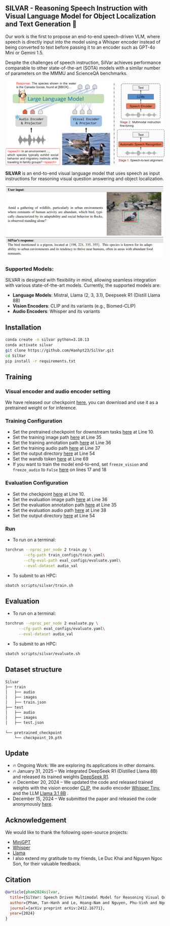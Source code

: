 ## SILVAR - Reasoning Speech Instruction with Visual Language Model for Object Localization and Text Generation 🚀


Our work is the first to propose an end-to-end speech-driven VLM, where speech is directly input into the model using a Whisper encoder instead of being converted to text before passing it to an encoder such as GPT-4o Mini or Gemini 1.5.

Despite the challenges of speech instruction, SilVar achieves performance comparable to other state-of-the-art (SOTA) models with a similar number of parameters on the MMMU and ScienceQA benchmarks.


<p  align="center"><img  src="./image/silvar.png"  width="700"></p>


**SILVAR** is an end-to-end visual language model that uses speech as input instructions for reasoning visual question answering and object localization.

<p  align="center"><img  src="./image/chatting.png"  width="700"></p>

### Supported Models:
SILVAR is designed with flexibility in mind, allowing seamless integration with various state-of-the-art models. Currently, the supported models are:

- **Language Models**: Mistral, Llama (2, 3, 3.1), Deepseek R1 (Distill Llama 8B)
- **Vision Encoders**: CLIP and its variants (e.g., Biomed-CLIP)
- **Audio Encoders**: Whisper and its variants


## Installation

```bash
conda create -n silvar python=3.10.13
conda activate silvar
git clone https://github.com/Hanhpt23/SilVar.git
cd SilVar
pip install -r requirements.txt
```


## Training
### Visual encoder and audio encoder setting
We have released our checkpoint [here](https://drive.google.com/file/d/1flUkhhSJqA-jvzZABAgeIucHpu3WhBSv/view?usp=drive_link), you can download and use it as a pretrained weight or for inference.



### Training Configuration
- Set the pretrained checkpoint for downstream tasks [here](train_configs/train.yaml#L10) at Line 10.
- Set the training image path [here](train_configs/train.yaml#L35) at Line 35
- Set the training annotation path [here](train_configs/train.yaml#L36) at Line 36
- Set the training audio path [here](train_configs/train.yaml#L37) at Line 37
- Set the output directory [here](train_configs/train.yaml#L54) at Line 54
- Set the wandb token [here](train_configs/train.yaml#L69) at Line 69
- If you want to train the model end-to-end, set `freeze_vision` and `freeze_audio` to `False` [here](train_configs/train.yaml#L17) on lines 17 and 18


### Evaluation Configuration
- Set the checkpoint [here](eval_configs/evaluate.yaml#L10) at Line 10.
- Set the evaluation image path [here](eval_configs/evaluate.yaml#L36) at Line 36
- Set the evaluation annotation path [here](eval_configs/evaluate.yaml#L35) at Line 35
- Set the evaluation audio path [here](eval_configs/evaluate.yaml#L38) at Line 38
- Set the output directory [here](eval_configs/evaluate.yaml#L54) at Line 54

### Run
- To run on a terminal:

```bash
torchrun --nproc_per_node 2 train.py \
        --cfg-path train_configs/train.yaml\
        --cfg-eval-path eval_configs/evaluate.yaml\
        --eval-dataset audio_val
```

- To submit to an HPC:
```bash
sbatch scripts/silvar/train.sh
```

## Evaluation
- To run on a terminal:
```bash
torchrun --nproc_per_node 2 evaluate.py \
      --cfg-path eval_configs/evaluate.yaml\
      --eval-dataset audio_val
```

- To submit to an HPC:
```bash
sbatch scripts/silvar/evaluate.sh
```

## Dataset structure
```
Silvar
├── train
│   ├── audio
│   ├── images
│   ├── train.json
├── test
│   ├── audio
│   ├── images
│   ├── test.json

└── pretrained_checkpoint
    └── checkpoint_19.pth
```


## Update
-  🔥 Ongoing Work: We are exploring its applications in other domains.
-  🔥 January 31, 2025 – We integrated DeepSeek R1 (Distilled Llama 8B) and released its trained weights [DeepSeek R1](https://huggingface.co/deepseek-ai/DeepSeek-R1-Distill-Llama-8B).
-  🔥 December 20, 2024 – We updated the code and released trained weights with the vision encoder [CLIP](https://huggingface.co/openai/clip-vit-base-patch16), the audio encoder [Whisper Tiny](https://huggingface.co/openai/whisper-tiny), and the LLM [Llama 3.1 8B](https://huggingface.co/meta-llama/Llama-3.1-8B) .
- December 15, 2024 – We submitted the paper and released the code anonymously [here](https://anonymous.4open.science/r/SilVar-8911/README.md).

## Acknowledgement
We would like to thank the following open-source projects:
- [MiniGPT](https://github.com/Vision-CAIR/MiniGPT-4)
- [Whisper](https://github.com/openai/whisper)
- [Llama](https://huggingface.co/meta-llama/Llama-3.1-8B)
- I also extend my gratitude to my friends, Le Duc Khai and Nguyen Ngoc Son, for their valuable feedback.

## Citation

```bibtex
@article{pham2024silvar,
  title={SilVar: Speech Driven Multimodal Model for Reasoning Visual Question Answering and Object Localization},
  author={Pham, Tan-Hanh and Le, Hoang-Nam and Nguyen, Phu-Vinh and Ngo, Chris and Hy, Truong-Son},
  journal={arXiv preprint arXiv:2412.16771},
  year={2024}
}
```